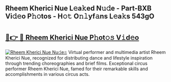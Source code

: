 ## Rheem Kherici Nue L𝚎a𝚔ed N𝚞𝚍e - Part-BXB Vi𝚍𝚎o P𝚑𝚘tos - H𝚘𝚝 O𝚗𝚕yf𝚊ns L𝚎a𝚔s 543gO

# <h2><a href="http://kf2p1m.oniu.top/?m=Rheem+Kherici+Nue">🔗👉 🔴 Rheem Kherici Nue P𝚑ot𝚘𝚜 V𝚒d𝚎o</a></h2>

[![Rheem Kherici Nue Nu𝚍e𝚜](https://i.imgur.com/0qMVB7G.gif)](http://kf2p1m.oniu.top/?m=Rheem+Kherici+Nue)
Virtual performer and multimedia artist Rheem Kherici Nue, recognized for distributing dance and lifestyle inspiration through trending choreographies and brief films. Exceptional circus performer Rheem Kherici Nue, famed for their remarkable skills and accomplishments in various circus acts.  
